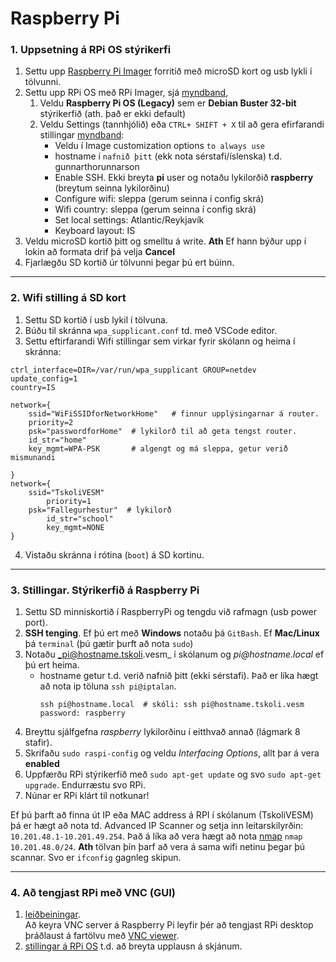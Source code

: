 # Raspberry Pi 

### 1. Uppsetning á RPi OS stýrikerfi 
1. Settu upp [Raspberry Pi Imager](https://www.raspberrypi.com/software/) forritið með microSD kort og usb lykli í tölvunni.
1. Settu upp RPi OS með RPi Imager, sjá [myndband](https://www.youtube.com/watch?v=ntaXWS8Lk34), 
    1. Veldu **Raspberry Pi OS (Legacy)** sem er **Debian Buster 32-bit** stýrikerfið (ath. það er ekki default) 
    2. Veldu Settings (tannhjólið) eða `CTRL+ SHIFT + X` til að gera efirfarandi stillingar [myndband](https://www.youtube.com/watch?v=s93ss44C_yM):
        - Veldu í Image customization options `to always use`
        - hostname í `nafnið þitt` (ekk nota sérstafi/íslenska) t.d. gunnarthorunnarson
        - Enable SSH. Ekki breyta **pi** user og notaðu lykilorðið **raspberry**  (breytum seinna lykilorðinu)
        - Configure wifi: sleppa (gerum seinna í config skrá)
        - Wifi country: sleppa (gerum seinna í config skrá)
        - Set local settings: Atlantic/Reykjavík
        - Keyboard layout: IS
1. Veldu microSD kortið þitt og smelltu á write. **Ath** Ef hann býður upp í lokin að formata drif þá velja **Cancel**
1. Fjarlægðu SD kortið úr tölvunni þegar þú ert búinn.

---

### 2. Wifi stilling á SD kort 
1. Settu SD kortið í usb lykil í tölvuna.
2. Búðu til skránna `wpa_supplicant.conf` td. með VSCode editor.   
3. Settu eftirfarandi Wifi stillingar sem virkar fyrir skólann og heima í skránna:

```
ctrl_interface=DIR=/var/run/wpa_supplicant GROUP=netdev
update_config=1
country=IS

network={
	ssid="WiFiSSIDforNetworkHome"   # finnur upplýsingarnar á router.
	priority=2
	psk="passwordforHome"  # lykilorð til að geta tengst router.
	id_str="home"
	key_mgmt=WPA-PSK       # algengt og má sleppa, getur verið mismunandi

}
network={
	ssid="TskoliVESM"  
    	priority=1 
	psk="Fallegurhestur"  # lykilorð
    	id_str="school"
    	key_mgmt=NONE
}

```
4. Vistaðu skránna í rótina (`boot`) á SD kortinu.

---

### 3. Stillingar. Stýrikerfið á Raspberry Pi

1. Settu SD minniskortið í RaspberryPi og tengdu við rafmagn (usb power port).
1. **SSH tenging**. Ef þú ert með **Windows** notaðu þá `GitBash`. Ef **Mac/Linux** þá `terminal` (þú gætir þurft að nota `sudo`)
1. Notaðu  _pi@hostname.tskoli.vesm_ í skólanum og _pi@hostname.local_ ef þú ert heima. 
    - hostname getur t.d. verið nafnið þitt (ekki sérstafi). Það er líka hægt að nota ip töluna `ssh pi@iptalan`.     
      ```Linux
      ssh pi@hostname.local  # skóli: ssh pi@hostname.tskoli.vesm       
      password: raspberry    
      ```   
1. Breyttu sjálfgefna _raspberry_ lykilorðinu í eitthvað annað (lágmark 8 stafir).
1. Skrifaðu `sudo raspi-config` og veldu _Interfacing Options_, allt þar á vera **enabled**
1. Uppfærðu RPi stýrikerfið með `sudo apt-get update` og svo `sudo apt-get upgrade`. Endurræstu svo RPi.
1. Núnar er RPi klárt til notkunar!

Ef þú þarft að finna út IP eða MAC address á RPI í skólanum (TskoliVESM) þá er hægt að nota td. Advanced IP Scanner og setja inn leitarskilyrðin: `10.201.48.1-10.201.49.254`. Það á líka að vera hægt að nota [nmap](https://www.maketecheasier.com/scan-local-network-with-terminal-macos/) `nmap 10.201.48.0/24`. **Ath** tölvan þín þarf að vera á sama wifi netinu þegar þú scannar. Svo er `ifconfig` gagnleg skipun.

---

### 4. Að tengjast RPi með VNC (GUI) 
1. [leiðbeiningar](https://www.tomshardware.com/reviews/raspberry-pi-headless-setup-how-to,6028.html#enabling-and-connecting-over-vnc). <br> Að keyra VNC server á Raspberry Pi leyfir þér að tengjast RPi desktop þráðlaust á fartölvu með [VNC viewer](https://www.realvnc.com/en/connect/download/viewer/).
1. [stillingar á RPi OS](https://projects.raspberrypi.org/en/projects/raspberry-pi-using/0) t.d. að breyta upplausn á skjánum. 



